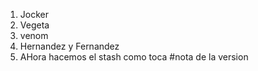 1. Jocker
2. Vegeta
3. venom
4. Hernandez y Fernandez
5. AHora hacemos el stash como toca
#nota de la version